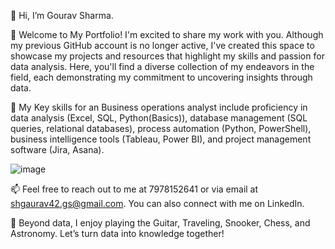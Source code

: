 👋 Hi, I’m Gourav Sharma.

🌱 Welcome to My Portfolio! I'm excited to share my work with you. Although my previous GitHub account is no longer active, I've created this space to showcase my projects and resources that highlight my skills and passion for data analysis. Here, you'll find a diverse collection of my endeavors in the field, each demonstrating my commitment to uncovering insights through data.

👀 My Key skills for an Business operations analyst include proficiency in data analysis (Excel, SQL, Python(Basics)), database management (SQL queries, relational databases), 
process automation (Python, PowerShell), business intelligence tools (Tableau, Power BI), and project management software (Jira, Asana).

![image](https://github.com/GouravSharma15/GouravSharma15/assets/152855019/6763a48f-53b6-4a3c-8989-b56f13f5c6c7)


📫 Feel free to reach out to me at 7978152641 or via email at shgaurav42.gs@gmail.com. You can also connect with me on LinkedIn.

👀 Beyond data, I enjoy playing the Guitar, Traveling, Snooker, Chess, and Astronomy. Let’s turn data into knowledge together!




